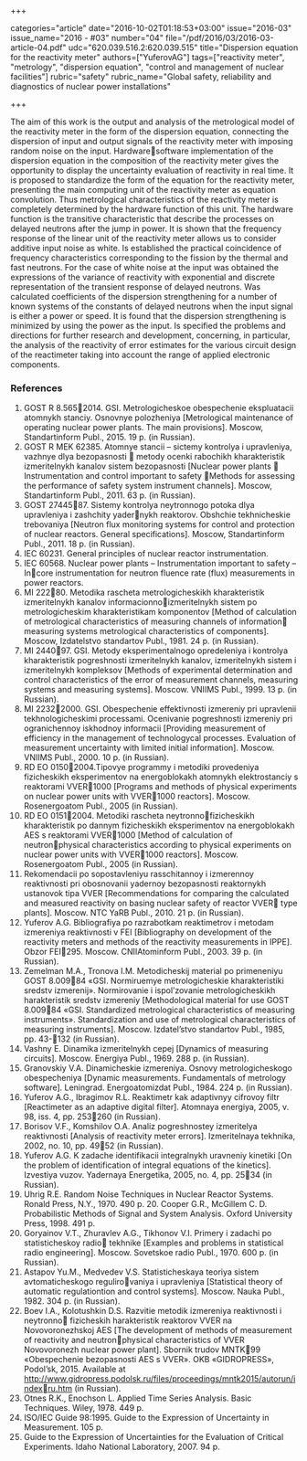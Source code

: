+++

categories="article"
date="2016-10-02T01:18:53+03:00"
issue="2016-03"
issue_name="2016 - #03"
number="04"
file="/pdf/2016/03/2016-03-article-04.pdf"
udc="620.039.516.2:620.039.515"
title="Dispersion equation for the reactivity meter"
authors=["YuferovAG"]
tags=["reactivity meter", "metrology", "dispersion equation", "control and management of nuclear facilities"]
rubric="safety"
rubric_name="Global safety, reliability and diagnostics of nuclear power installations"

+++

The aim of this work is the output and analysis of the metrological model of the reactivity meter in the form of the dispersion equation, connecting the dispersion of input and output signals of the reactivity meter with imposing random noise on the input.
Hardwaresoftware implementation of the dispersion equation in the composition of the reactivity meter gives the opportunity to display the uncertainty evaluation of reactivity in real time. 
It is proposed to standardize the form of the equation for the reactivity meter, presenting the main computing unit of the reactivity meter as equation convolution. 
Thus metrological characteristics of the reactivity meter is completely determined by the hardware function of this unit. 
The hardware function is the transitive characteristic that describe the processes on delayed neutrons after the jump in power.
It is shown that the frequency response of the linear unit of the reactivity meter allows us to consider additive input noise as white. 
Is established the practical coincidence of frequency characteristics corresponding to the fission by the thermal and fast neutrons. 
For the case of white noise at the input was obtained the expressions of the variance of reactivity with exponential and discrete representation of the transient response of delayed neutrons. 
Was calculated coefficients of the dispersion strengthening for a number of known systems of the constants of delayed neutrons when the input signal is either a power or speed. 
It is found that the dispersion strengthening is minimized by using the power as the input. 
Is specified the problems and directions for further research and development, concerning, in particular, the analysis of the reactivity of error estimates for the various circuit design of the reactimeter taking into account the range of applied electronic components.

### References

1. GOST R 8.5652014. GSI. Metrologicheskoe obespechenie ekspluatacii atomnykh stanciy. Osnovnye polozheniya [Metrological maintenance of operating nuclear power plants. The main provisions]. Moscow, Standartinform Publ., 2015. 19 p. (in Russian).
2. GOST R MEK 62385. Atomnye stancii – sictemy kontrolya i upravleniya, vazhnye dlya bezopasnosti  metody ocenki rabochikh kharakteristik izmeritelnykh kanalov sistem bezopasnosti [Nuclear power plants  Instrumentation and control important to safety Methods for assessing the performance of safety system instrument channels]. Moscow, Standartinform Publ., 2011. 63 p. (in Russian).
3. GOST 2744587. Sistemy kontrolya neytronnogo potoka dlya upravleniya i zashchity yadernykh reaktorov. Obshchie tekhnicheskie trebovaniya [Neutron flux monitoring systems for control and protection of nuclear reactors. General specifications]. Moscow, Standartinform Publ., 2011. 18 p. (in Russian).
4. IEC 60231. General principles of nuclear reactor instrumentation.
5. IEC 60568. Nuclear power plants – Instrumentation important to safety – Incore instrumentation for neutron fluence rate (flux) measurements in power reactors.
6. MI 22280. Metodika rascheta metrologicheskikh kharakteristik izmeritelnykh kanalov informacionnoizmeritelnykh sistem po metrologicheskim kharakteristikam komponentov [Method of calculation of metrological characteristics of measuring channels of information measuring systems metrological characteristics of components]. Moscow, Izdatelstvo standartov Publ., 1981. 24 p. (in Russian).
7. MI 244097. GSI. Metody eksperimentalnogo opredeleniya i kontrolya kharakteristik pogreshnosti izmeritelnykh kanalov, izmeritelnykh sistem i izmeritelnykh kompleksov [Methods of experimental determination and control characteristics of the error of measurement channels, measuring systems and measuring systems]. Moscow. VNIIMS Publ., 1999. 13 p. (in Russian).
8. MI 22322000. GSI. Obespechenie effektivnosti izmereniy pri upravlenii tekhnologicheskimi processami. Ocenivanie pogreshnosti izmereniy pri ogranichennoy iskhodnoy informacii [Providing measurement of efficiency in the management of technologycal processes. Evaluation of measurement uncertainty with limited initial information]. Moscow. VNIIMS Publ., 2000. 10 p. (in Russian).
9. RD EO 01502004.Tipovye programmy i metodiki provedeniya fizicheskikh
eksperimentov na energoblokakh atomnykh elektrostanciy s reaktorami VVER1000 [Programs and methods of physical experiments on nuclear power units with VVER1000 reactors]. Moscow. Rosenergoatom Publ., 2005 (in Russian).
10. RD EO 01512004. Metodiki rascheta neytronnofizicheskikh kharakteristik po dannym fizicheskikh eksperimentov na energoblokakh AES s reaktorami VVER1000 [Method of calculation of neutronphysical characteristics according to physical experiments on nuclear power units with VVER1000 reactors]. Moscow. Rosenergoatom Publ., 2005 (in Russian).
11. Rekomendacii po sopostavleniyu rasschitannoy i izmerennoy reaktivnosti pri obosnovanii yadernoy bezopasnosti reaktornykh ustanovok tipa VVER [Recommendations for comparing the calculated and measured reactivity on basing nuclear safety of reactor VVER type plants]. Moscow. NTC YaRB Publ., 2010. 21 p. (in Russian).
12. Yuferov A.G. Bibliografiya po razrabotkam reaktimetrov i metodam izmereniya reaktivnosti v FEI [Bibliography on development of the reactivity meters and methods of the reactivity measurements in IPPE]. Obzor FEI295. Moscow. CNIIAtominform Publ., 2003. 39 p. (in Russian).
13. Zemelman M.A., Tronova I.M. Metodicheskij material po primeneniyu GOST 8.00984 «GSI. Normiruemye metrologicheskie kharakteristiki sredstv izmerenij». Normirovanie i ispol’zovanie metrologicheskikh harakteristik sredstv izmereniy [Methodological material for use GOST 8.00984 «GSI. Standardized metrological characteristics of measuring instruments». Standardization and use of metrological characteristics of measuring instruments]. Moscow. Izdatel’stvo standartov Publ., 1985, pp. 43-132 (in Russian).
14. Vashny E. Dinamika izmeritelnykh cepej [Dynamics of measuring circuits]. Moscow. Energiya Publ., 1969. 288 p. (in Russian).
15. Granovskiy V.A. Dinamicheskie izmereniya. Osnovy metrologicheskogo obespecheniya [Dynamic measurements. Fundamentals of metrology software]. Leningrad. Energoatomizdat Publ., 1984. 224 p. (in Russian).
16. Yuferov A.G., Ibragimov R.L. Reaktimetr kak adaptivnyy cifrovoy filtr [Reactimeter as an adaptive digital filter]. Atomnaya energiya, 2005, v. 98, iss. 4, pp. 253260 (in Russian).
17. Borisov V.F., Komshilov O.A. Analiz pogreshnostey izmeritelya reaktivnosti [Analysis of reactivity meter errors]. Izmeritelnaya tekhnika, 2002, no. 10, pp. 4952 (in Russian).
18. Yuferov A.G. K zadache identifikacii integralnykh uravneniy kinetiki [On the problem of identification of integral equations of the kinetics]. Izvestiya vuzov. Yadernaya Energetika, 2005, no. 4, pp. 2534 (in Russian).
19. Uhrig R.E. Random Noise Techniques in Nuclear Reactor Systems. Ronald Press, N.Y., 1970. 490 p. 20. Cooper G.R., McGillem C. D. Probabilistic Methods of Signal and System Analysis. Oxford University Press, 1998. 491 p.
21. Goryainov V.T., Zhuravlev A.G., Tikhonov V.I. Primery i zadachi po statisticheskoy radio tekhnike [Examples and problems in statistical radio engineering]. Moscow. Sovetskoe radio Publ., 1970. 600 p. (in Russian).
22. Astapov Yu.M., Medvedev V.S. Statisticheskaya teoriya sistem avtomaticheskogo regulirovaniya i upravleniya [Statistical theory of automatic regulationtion and control systems]. Moscow. Nauka Publ., 1982. 304 p. (in Russian).
23. Boev I.A., Kolotushkin D.S. Razvitie metodik izmereniya reaktivnosti i neytronno fizicheskih harakteristik reaktorov VVER na Novovoronezhskoj AES [The development of methods of measurement of reactivity and neutronphysical characteristics of VVER Novovoronezh nuclear power plant]. Sbornik trudov MNTK99 «Obespechenie bezopasnosti AES s VVER». OKB «GIDROPRESS», Podol’sk, 2015. Available at http://www.gidropress.podolsk.ru/files/proceedings/mntk2015/autorun/indexru.htm (in Russian).
24. Otnes R.K., Enochson L. Applied Time Series Analysis. Basic Techniques. Wiley, 1978. 449 p.
25. ISO/IEC Guide 98:1995. Guide to the Expression of Uncertainty in Measurement. 105 p.
26. Guide to the Expression of Uncertainties for the Evaluation of Critical Experiments. Idaho National Laboratory, 2007. 94 p.